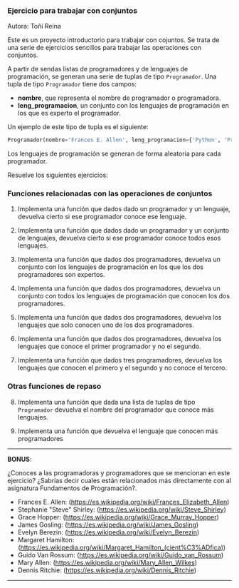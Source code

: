 ### Ejercicio para trabajar con conjuntos

Autora: Toñi Reina

Este es un proyecto introductorio para trabajar con cojuntos. Se trata de una serie de ejercicios sencillos para trabajar las operaciones con conjuntos.

A partir de sendas listas de programadores y de lenguajes de programación, se generan una serie de tuplas de tipo `Programador`. Una tupla de tipo `Programador` tiene dos campos: 

* **nombre**, que representa el nombre de programador o programadora.
* **leng_programacion**, un conjunto con los lenguajes de programación en los que es experto el programador.

Un ejemplo de este tipo de tupla es el siguiente:

```python
Programador(nombre='Frances E. Allen', leng_programacion={'Python', 'Prolog', 'C'})
```

Los lenguajes de programación se generan de forma aleatoria para cada programador.

Resuelve los siguientes ejercicios:

### Funciones relacionadas con las operaciones de conjuntos

1. Implementa una función que dados dado un programador y un lenguaje,
devuelva cierto si ese programador conoce ese lenguaje.

2. Implementa una función que dados dado un programador y un conjunto de lenguajes, devuelva cierto si ese programador conoce todos esos lenguajes.

3. Implementa una función que dados dos programadores, devuelva un conjunto con los lenguajes de programación en los que los dos programadores son expertos.

4. Implementa una función que dados dos programadores, devuelva un conjunto con todos los lenguajes de programación que conocen los dos 
programadores.

5. Implementa una función que dados dos programadores, devuelva los lenguajes que solo conocen uno de los dos programadores.

6. Implementa una función que dados dos programadores, devuelva los lenguajes que conoce el primer programador y no el segundo.

7. Implementa una función que dados tres programadores, devuelva 
los lenguajes que conocen el primero y el segundo y no conoce el tercero.

### Otras funciones de repaso

8. Implementa una función que dada una lista de tuplas de tipo `Programador` devuelva el nombre del programador que conoce más lenguajes.

9. Implementa una función que devuelva el lenguaje que conocen más programadores

-----------------------------------------------------------------
**BONUS**:

¿Conoces a las programadoras y programadores que se mencionan en este ejercicio? ¿Sabrías decir cuales están relacionados más directamente con al asignatura Fundamentos de Programación?. 

- Frances E. Allen: (https://es.wikipedia.org/wiki/Frances_Elizabeth_Allen)
- Stephanie "Steve" Shirley: (https://es.wikipedia.org/wiki/Steve_Shirley)
- Grace Hopper: (https://es.wikipedia.org/wiki/Grace_Murray_Hopper)
- James Gosling: (https://es.wikipedia.org/wiki/James_Gosling)
- Evelyn Berezin: (https://es.wikipedia.org/wiki/Evelyn_Berezin)
- Margaret Hamilton: (https://es.wikipedia.org/wiki/Margaret_Hamilton_(cient%C3%ADfica)) 
- Guido Van Rossum: (https://es.wikipedia.org/wiki/Guido_van_Rossum)
- Mary Allen: (https://es.wikipedia.org/wiki/Mary_Allen_Wilkes) 
- Dennis Ritchie: (https://es.wikipedia.org/wiki/Dennis_Ritchie)
-------------------------------------------------------------------
